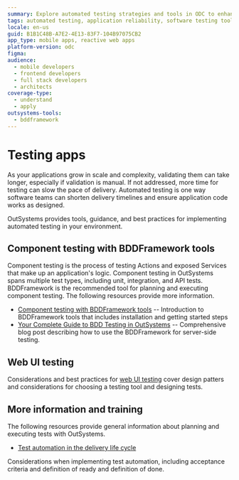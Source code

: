 ```yaml
---
summary: Explore automated testing strategies and tools in ODC to enhance application delivery and reliability.
tags: automated testing, application reliability, software testing tools, testing best practices, bddframework
locale: en-us
guid: B1B1C48B-A7E2-4E13-83F7-104B97075CB2
app_type: mobile apps, reactive web apps
platform-version: odc
figma:
audience:
  - mobile developers
  - frontend developers
  - full stack developers
  - architects
coverage-type:
  - understand
  - apply
outsystems-tools:
  - bddframework
---
```


# Testing apps

As your applications grow in scale and complexity, validating them can take longer, especially if validation is manual. If not addressed, more time for testing can slow the pace of delivery. Automated testing is one way software teams can shorten delivery timelines and ensure application code works as designed.

OutSystems provides tools, guidance, and best practices for implementing automated testing in your environment.

## Component testing with BDDFramework tools

Component testing is the process of testing Actions and exposed Services that make up an application's logic. Component testing in OutSystems spans multiple test types, including unit, integration, and API tests. BDDFramework is the recommended tool for planning and executing component testing. The following resources provide more information.

* [Component testing with BDDFramework tools](testing-bdd-framework.md) -- Introduction to BDDFramework tools that includes installation and getting started steps
* [Your Complete Guide to BDD Testing in OutSystems](https://www.outsystems.com/blog/posts/bdd-testing/) -- Comprehensive blog post describing how to use the BDDFramework for server-side testing.

## Web UI testing

Considerations and best practices for [web UI testing](automated-testing/web-ui-testing.md) cover design patters and considerations for choosing a testing tool and designing tests.

## More information and training 

The following resources provide general information about planning and executing tests with OutSystems.

* [Test automation in the delivery life cycle](test-automation-in-delivery-lifecycle.md)

Considerations when implementing test automation, including acceptance criteria and definition of ready and definition of done.
